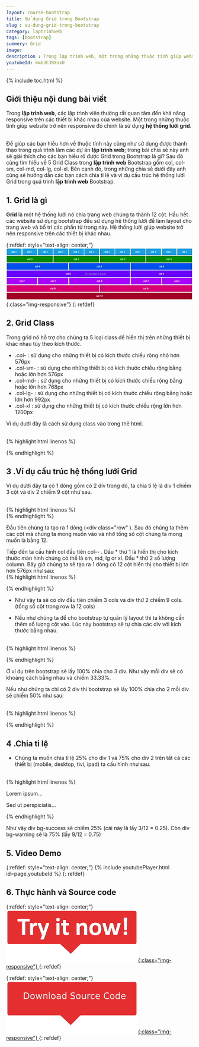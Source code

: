 ```yaml
---
layout: course-bootstrap
title: Sử dụng Grid trong Bootstrap 
slug : su-dung-grid-trong-bootstrap
category: laptrinhweb
tags: [bootstrap]
summery: Grid
image:
description : Trong lập trình web, một trong những thuộc tính giúp website trở nên responsive đó chính là thuộc tính hệ thống lưới Grid trong Bootstrap. Bài viết giúp hiểu rõ hơn về thuộc tính này là gì cũng như hướng dẫn để sử dụng được thành thạo trong quá trình làm các dự án lập trình web. Tìm hiểu về 5 Grid Class trong lập trình web Bootstrap gồm col, col-sm, col-md, col-lg, col-xl. Bên cạnh đó, hướng dẫn cách chia tỉ lệ và đưa ra ví dụ cấu trúc hệ thống lưới Grid trong quá trình lập trình web.
youtubeId: mmbJCJ8XnxU
---
```


{% include toc.html %}

## **Giới thiệu nội dung bài viết**

Trong <b>lập trình web</b>, các lập trình viên thường rất quan tâm đến khả năng responsive trên các thiết bị khác nhau của website. Một trong những thuộc tính giúp website trở nên responsive đó chính là sử dụng <b>hệ thống lưới grid</b>.

<br>
Để giúp các bạn hiểu hơn về thuộc tính này cũng như sử dụng được thành thạo trong quá trình làm các dự án <b>lập trình web</b>; trong bài chia sẻ này anh sẽ giải thích cho các bạn hiểu rõ được Grid trong Bootstrap là gì? Sau đó cùng tìm hiểu về 5 Grid Class trong <b>lập trình web</b> Bootstrap gồm col, col-sm, col-md, col-lg, col-xl. Bên cạnh đó, trong những chia sẻ dưới đây anh cũng sẽ hướng dẫn các bạn cách chia tỉ lệ và ví dụ cấu trúc hệ thống lưới Grid trong quá trình <b>lập trình web</b> Bootstrap.
 

## **1. Grid là gì**

<b>Grid</b> là một hệ thống lưới nó chia trang web chúng ta thành 12 cột. Hầu hết các website sử dụng bootstrap đều sử dụng hệ thống lưới để làm layout cho trang web và bố trí các phần tử trong này. Hệ thống lưới giúp website trở nên responsive trên các thiết bị khác nhau. 

{:refdef: style="text-align: center;"}
![Grid](/images/post/boostrap/grid.PNG){:class="img-responsive"}
{: refdef}

## **2. Grid Class**

Trong grid nó hỗ trợ cho chúng ta 5 loại class để hiển thị trên những thiết bị khác nhau tùy theo kích thước. 

- .col-  	: sử dụng cho những thiết bị có kích thước chiều rộng nhỏ hơn 576px
- .col-sm-	: sử dụng cho những thiết bị có kích thước chiều rộng bằng hoặc lớn hơn 576px
- .col-md-	: sử dụng cho những thiết bị có kích thước chiều rộng bằng hoặc lớn hơn 768px
- .col-lg-	: sử dụng cho những thiết bị có kích thước chiều rộng bằng hoặc lớn hơn 992px
- .col-xl	: sử dụng cho những thiết bị có kích thước chiều rộng lớn hơn 1200px

Ví dụ dưới đây là cách sử dụng class vào trong thẻ html.

<br>
{% highlight html  linenos %}

<div class="row">
  <div class="col-sm-4"></div>
  <div class="col-sm-8"></div>
</div>

{% endhighlight %}


## **3 .Ví dụ cấu trúc hệ thống lưới Grid**

Ví dụ dưới đây ta có 1 dòng gồm có 2 div trong đó, ta chia tỉ lệ là div 1 chiếm 3 cột và div 2 chiếm 9 cột như sau.

<br>
{% highlight html  linenos %}

<div class="row">
  <div class="col-*-*"></div>
  <div class="col-*-*"></div>
</div>
{% endhighlight %}

Đầu tiên chúng ta tạo ra 1 dòng (<div class="row" </div>). Sau đó chúng ta thêm các cột mà chúng ta mong muốn vào và nhớ tổng số cột chúng ta mong muốn là bằng 12.

Tiếp đến ta cấu hình col đầu tiên col-*-* . Dấu * thứ 1 là hiển thị cho kích thước màn hình chúng có thể là sm, md, lg or xl. Đấu * thứ 2 số lượng column. Bây giờ chúng ta sẽ tạo ra 1 dòng có 12 cột hiển thị cho thiết bị lớn hơn 576px như sau:
<br>
{% highlight html  linenos %}

<div class="row">
  <div class="col-sm-3"></div>
  <div class="col-sm-9"></div>
</div>

{% endhighlight %}

- Như vậy ta sẽ có div đầu tiên chiếm 3 cols và div thứ 2 chiếm 9 cols. (tổng số cột trong row là 12 cols)

- Nếu như chúng ta để cho bootstrap tự quản lý layout thì ta không cần thêm số lượng cột vào. Lúc này bootstrap sẽ tự chia các div với kích thước bằng nhau.

<br>
{% highlight html  linenos %}

<!-- Or let Bootstrap automatically handle the layout -->
<div class="row">
  <div class="col-sm"></div>
  <div class="col-sm"></div>
  <div class="col-sm"></div>
</div>

{% endhighlight %}

Ở ví dụ trên bootstrap sẽ lấy 100% chia cho 3 div. Như vậy mỗi div sẽ có khoảng cách bằng nhau và chiếm 33.33%.

Nếu như chúng ta chỉ có 2 div thì bootstrap sẽ lấy 100% chia cho 2 mỗi div sẽ chiếm 50% như sau:

<br>
{% highlight html  linenos %}

<!-- Or let Bootstrap automatically handle the layout -->
<div class="row">
  <div class="col"></div>
  <div class="col"></div>
</div>

{% endhighlight %}

## **4 .Chia tỉ lệ**

- Chúng ta muốn chia tỉ lệ 25% cho div 1 và 75% cho div 2 trên tất cả các thiết bị (mobile, desktop, tivi, ipad) ta cấu hình như sau.

<br>
{% highlight html  linenos %}
 <div class="container-fluid">
  <div class="row">
    <div class="col-3 bg-success">
      <p>Lorem ipsum...</p>
    </div>
    <div class="col-9 bg-warning">
      <p>Sed ut perspiciatis...</p>
    </div>
  </div>
</div> 

{% endhighlight %}

Như vậy div bg-success sẽ chiếm 25% (cái này là lấy 3/12 = 0.25). Còn div bg-warning sẽ là 75% (lấy 9/12 = 0.75)

## **5. Video Demo**

{:refdef: style="text-align: center;"}
{% include youtubePlayer.html id=page.youtubeId %}
{: refdef}

## **6. Thực hành và Source code**

{:refdef: style="text-align: center;"}
<a href="https://levunguyen.com/hoc-lap-trinh-online-editor-js/" target="_blank"> ![Sourcecode ](/images/icon/tryit.png){:class="img-responsive"} </a>
{: refdef}

{:refdef: style="text-align: center;"}
<a href="https://github.com/levunguyen/Bootstrap" target="_blank"> ![Sourcecode ](/images/icon/githubsource.png){:class="img-responsive"} </a>
{: refdef}
